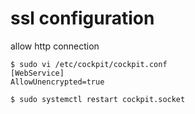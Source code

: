 # ssl configuration

allow http connection

```console
$ sudo vi /etc/cockpit/cockpit.conf
[WebService]
AllowUnencrypted=true
```

```console
$ sudo systemctl restart cockpit.socket
```
